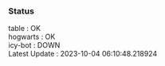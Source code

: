 ### Status


table : OK  
hogwarts : OK  
icy-bot : DOWN  
Latest Update : 2023-10-04 06:10:48.218924
